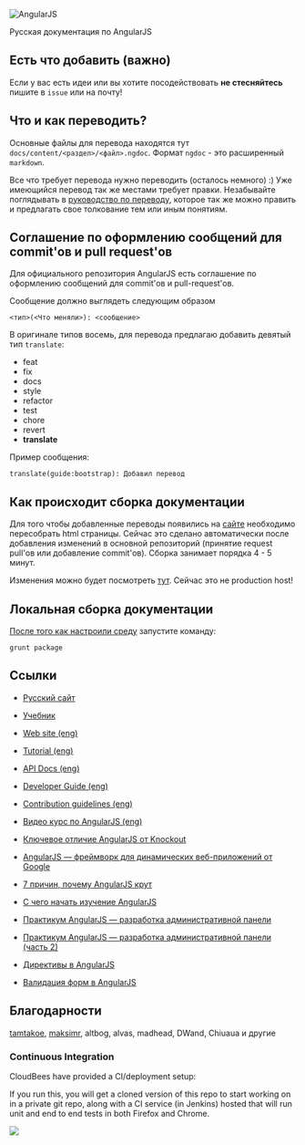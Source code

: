 ![AngularJS](http://angularjs.org/img/AngularJS-large.png)

Русская документация по AngularJS

Есть что добавить (важно)
---------

Если у вас есть идеи или вы хотите посодействовать **не стесняйтесь**
пишите в `issue` или на почту!

Что и как переводить?
---------
Основные файлы для перевода находятся тут `docs/content/<раздел>/<файл>.ngdoc`.
Формат `ngdoc` - это расширенный `markdown`.

Все что требует перевода нужно переводить (осталось немного) :) Уже имеющийся перевод так же местами требует правки.
Незабывайте поглядывать в [руководство по переводу](https://github.com/maksimr/docs.angularjs.ru/wiki/*-%D0%A0%D1%83%D0%BA%D0%BE%D0%B2%D0%BE%D0%B4%D1%81%D1%82%D0%B2%D0%BE-%D0%BF%D0%BE-%D0%BF%D0%B5%D1%80%D0%B5%D0%B2%D0%BE%D0%B4%D1%83), которое так же можно править и предлагать свое толкование тем или иным понятиям.


Соглашение по оформлению сообщений для commit'ов и pull request'ов
---------
Для официального репозитория AngularJS есть соглашение по
оформлению сообщений для commit'ов и pull-request'ов.

Сообщение должно выглядеть следующим образом

    <тип>(<Что меняли>): <сообщение>

В оригинале типов восемь, для перевода предлагаю добавить девятый тип `translate`:

* feat
* fix
* docs
* style
* refactor
* test
* chore
* revert
* **translate**

Пример сообщения:

    translate(guide:bootstrap): Добавил перевод


Как происходит сборка документации
---------
Для того чтобы добавленные переводы появились на [сайте](http://doc.angularjs.cloudbees.net/index.html)
необходимо пересобрать html страницы. Сейчас это сделано автоматически после
добавления изменений в основной репозиторий (принятие request pull'ов или добавление commit'ов).
Сборка занимает порядка 4 - 5 минут.

Изменения можно будет посмотреть [тут](http://doc.angularjs.cloudbees.net/index.html).
Сейчас это не production host!

Локальная сборка документации
---------

[После того как настроили среду](http://docs.angularjs.org/misc/contribute) запустите команду:

    grunt package

Ссылки
---------

* [Русский сайт](http://doc.angularjs.cloudbees.net/index.html)
* [Учебник](http://doc.angularjs.cloudbees.net/tutorial)

* [Web site (eng)](http://angularjs.org)
* [Tutorial (eng)](http://docs.angularjs.org/tutorial)
* [API Docs (eng)](http://docs.angularjs.org/api)
* [Developer Guide (eng)](http://docs.angularjs.org/guide)
* [Contribution guidelines (eng)](http://docs.angularjs.org/misc/contribute)

* [Видео курс по AngularJS (eng)](http://egghead.io)
* [Ключевое отличие AngularJS от Knockout](http://habrahabr.ru/post/165275)
* [AngularJS — фреймворк для динамических веб-приложений от Google](http://habrahabr.ru/post/149060)
* [7 причин, почему AngularJS крут](http://habrahabr.ru/post/142590)
* [С чего начать изучение AngularJS](http://stepansuvorov.com/blog/2012/12/%D1%81-%D1%87%D0%B5%D0%B3%D0%BE-%D0%BD%D0%B0%D1%87%D0%B0%D1%82%D1%8C-%D0%B8%D0%B7%D1%83%D1%87%D0%B5%D0%BD%D0%B8%D0%B5-angularjs)
* [Практикум AngularJS — разработка административной панели](http://habrahabr.ru/post/149757)
* [Практикум AngularJS — разработка административной панели (часть 2)](http://habrahabr.ru/post/150321)
* [Директивы в AngularJS](http://habrahabr.ru/post/164493)
* [Валидация форм в AngularJS](http://habrahabr.ru/post/167793)

Благодарности
---------

[tamtakoe](https://github.com/tamtakoe), [maksimr](https://github.com/maksimr), altbog, alvas, madhead, DWand, Chiuaua и другие

### Continuous Integration

CloudBees have provided a CI/deployment setup:


If you run this, you will get a cloned version of this repo to start working on in a private git repo,
along with a CI service (in Jenkins) hosted that will run unit and end to end tests in both Firefox and Chrome.

<a href="https://grandcentral.cloudbees.com/?CB_clickstart=https://raw.github.com/CloudBees-community/angular-js-clickstart/master/clickstart.json"><img src="https://d3ko533tu1ozfq.cloudfront.net/clickstart/deployInstantly.png"/></a>
